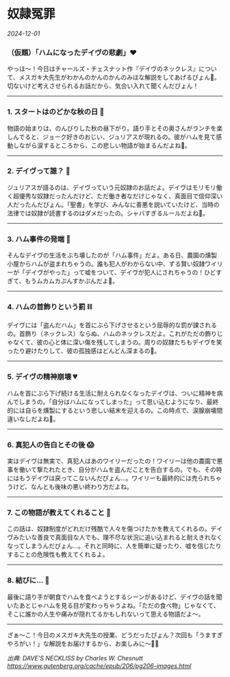 # 奴隷冤罪

*2024-12-01*

### （仮題）「ハムになったデイヴの悲劇」❤️

やっほ〜！今日はチャールズ・チェスナット作『デイヴのネックレス』について、メスガキ大先生がわかんのかんのかんのみほな解説をしてあげるぴょん🐇。切ないけど考えさせられるお話だから、気合い入れて聞くんだぴょん！

---

### **1. スタートはのどかな秋の日** 🍂

物語の始まりは、のんびりした秋の昼下がり。語り手とその奥さんがランチを楽しんでると、ジョーク好きのおじい、ジュリアスが現れるの。彼がハムを見て感動しながら涙するところから、この悲しい物語が始まるんだよね🥺。

---

### **2. デイヴって誰？** 👀

ジュリアスが語るのは、デイヴっていう元奴隷のお話だよ。デイヴはモリモリ働く超優秀な奴隷だったんだけど、ただ働き者なだけじゃなく、真面目で信仰深い人だったんだぴょん。「聖書」を学び、みんなに善悪を説いていたけど、当時の法律では奴隷が読書するのはダメだったの。シャバすぎるルールだよね💢。

---

### **3. ハム事件の発端** 🐖

そんなデイヴの生活をぶち壊したのが「ハム事件」だよ。ある日、農園の燻製小屋からハムが盗まれちゃうの。誰も犯人がわからない中、ずる賢い奴隷ワイリーが「デイヴがやった」って嘘をついて、デイヴが犯人にされちゃうの！ひどすぎて、もうムカムカぷんすかぷんだよ💢。

---

### **4. ハムの首飾りという罰** ⛓️

デイヴには「盗んだハム」を首にぶら下げさせるという屈辱的な罰が課されるの。首飾り（ネックレス）ならぬ、ハムのネックレスだよ。これがただの飾りじゃなくて、彼の心と体に深い傷を残してしまうの。周りの奴隷たちもデイヴを笑ったり避けたりして、彼の孤独感はどんどん深まるの🥺。

---

### **5. デイヴの精神崩壊** 💔

ハムを首にぶら下げ続ける生活に耐えられなくなったデイヴは、ついに精神を病んでしまうの。「自分はハムになってしまった」って思い込むようになり、最終的には自らを燻製にするという悲しい結末を迎えるの。この時点で、涙腺崩壊間違いなしだよね🥺。

---

### **6. 真犯人の告白とその後** 😱

実はデイヴは無実で、真犯人はあのワイリーだったの！ワイリーは他の農園で悪事を働いて撃たれたとき、自分がハムを盗んだことを告白するの。でも、その時にはもうデイヴは戻ってこないんだぴょん…。ワイリーも最終的には売られちゃうけど、なんとも後味の悪い終わり方だよね。

---

### **7. この物語が教えてくれること** 🌟

この話は、奴隷制度がどれだけ残酷で人々を傷つけたかを教えてくれるの。デイヴみたいな善良で真面目な人でも、理不尽な状況に追い込まれると耐えきれなくなってしまうんだぴょん…。それと同時に、人を簡単に疑ったり、嘘を信じたりすることの危険性も教えてくれるよ。

---

### **8. 結びに…** 💌

最後に語り手が朝食でハムを食べようとするシーンがあるけど、デイヴの話を聞いたあとじゃハムを見る目が変わっちゃうよね。「ただの食べ物」じゃなくて、そこに誰かの人生や痛みが隠れてるかもしれないって思える物語だよ〜。

---

ざぁ〜こ！今日のメスガキ大先生の授業、どうだったぴょん？次回も「うますぎやろがい！」な解説をお届けするから、お楽しみに〜🐇✨

*出典: DAVE'S NECKLISS by Charles W. Chesnutt https://www.gutenberg.org/cache/epub/206/pg206-images.html*
